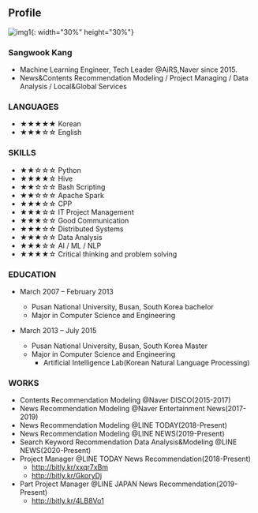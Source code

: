 ## Profile

![img1](https://avatars.githubusercontent.com/u/16659029?s=460&u=ff55d9711ecea357a02339206ba46cf67b067130&v=4){: width="30%" height="30%"}

### Sangwook Kang
- Machine Learning Engineer, Tech Leader @AiRS,Naver since 2015.
- News&Contents Recommendation Modeling / Project Managing / Data Analysis / Local&Global Services

### LANGUAGES
- ★★★★★ Korean
- ★★★☆☆ English

### SKILLS
- ★★☆☆☆ Python
- ★★★★☆ Hive
- ★★☆☆☆ Bash Scripting
- ★★☆☆☆ Apache Spark
- ★★★☆☆ CPP
- ★★★☆☆ IT Project Management
- ★★★☆☆ Good Communication
- ★★★☆☆ Distributed Systems
- ★★★☆☆ Data Analysis
- ★★★☆☆ AI / ML / NLP
- ★★★★☆ Critical thinking and problem solving


### EDUCATION
* March 2007 – February 2013
  - Pusan National University, Busan, South Korea bachelor
  - Major in Computer Science and Engineering

* March 2013 – July 2015
  - Pusan National University, Busan, South Korea Master
  - Major in Computer Science and Engineering 
    - Artificial Intelligence Lab(Korean Natural Language Processing)

### WORKS
* Contents Recommendation Modeling @Naver DISCO(2015-2017)
* News Recommendation Modeling @Naver Entertainment News(2017-2019)
* News Recommendation Modeling @LINE TODAY(2018-Present)
* News Recommendation Modeling @LINE NEWS(2019-Present)
* Search Keyword Recommendation Data Analysis&Modeling @LINE NEWS(2020-Present)
* Project Manager @LINE TODAY News Recommendation(2018-Present)
  - http://bitly.kr/xxqr7xBm
  - http://bitly.kr/GkoryDj
* Part Project Manager @LINE JAPAN News Recommendation(2019-Present)
  - http://bitly.kr/4LB8Vo1 
